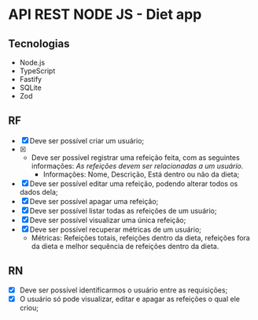 # API REST NODE JS - Diet app

## Tecnologias
- Node.js
- TypeScript
- Fastify
- SQLite
- Zod

## RF

- [X] Deve ser possível criar um usuário;
- [X] - Deve ser possível registrar uma refeição feita, com as seguintes informações:
        *As refeições devem ser relacionadas a um usuário.*
    - Informações: Nome, Descrição, Está dentro ou não da dieta;
- [X] Deve ser possível editar uma refeição, podendo alterar todos os dados dela;
- [X] Deve ser possível apagar uma refeição;
- [X] Deve ser possível listar todas as refeições de um usuário;
- [X] Deve ser possível visualizar uma única refeição;
- [X] Deve ser possível recuperar métricas de um usuário;
    - Métricas: Refeições totais, refeições dentro da dieta, refeições fora da dieta e melhor sequência de refeições dentro da dieta.

## RN

- [X] Deve ser possível identificarmos o usuário entre as requisições;
- [X] O usuário só pode visualizar, editar e apagar as refeições o qual ele criou;